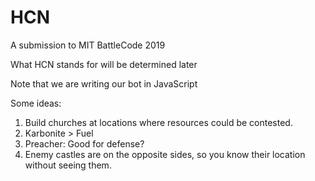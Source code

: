# HCN
A submission to MIT BattleCode 2019

What HCN stands for will be determined later

Note that we are writing our bot in JavaScript

Some ideas:
1) Build churches at locations where resources could be contested.
2) Karbonite > Fuel
3) Preacher: Good for defense?
4) Enemy castles are on the opposite sides, so you know their location without seeing them.
